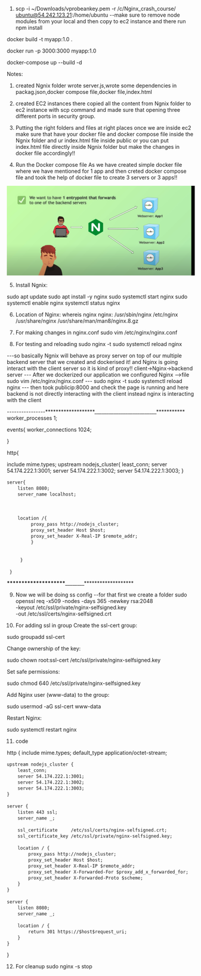 

1. scp -i ~/Downloads/vprobeankey.pem -r /c/Nginx_crash_course/ ubuntu@54.242.123.21:/home/ubuntu
--make sure to remove node modules from your local and then copy to ec2 instance and there run npm install

docker build -t myapp:1.0 .

docker run -p 3000:3000 myapp:1.0

docker-compose up --build -d

Notes:

1. created Ngnix folder
wrote server.js,wrote some dependencies in packag.json,docker compose file,docker file,index.html

2. created EC2 instances
there copied all the content from Ngnix folder to ec2 instance with scp command and made sure that opening three different ports in security group.

3. Putting the right folders and files at right places
once we are inside ec2 make sure that have your docker file and docker compose file inside the Ngnix folder and ur index.html file inside public or you can put index.html file directly inside Ngnix folder but make the changes in docker file accordingly!!


4. Run the Docker compose file
As we have created simple docker file where we have mentioned for 1 app and then creted docker compose file and took the help of docker file to create 3 servers or 3 apps!!

![alt text](image-1.png)


5. Install Ngnix:

sudo apt update
sudo apt install -y nginx
sudo systemctl start nginx
sudo systemctl enable nginx
systemctl status nginx

6. Location of Nginx:
whereis nginx
nginx: /usr/sbin/nginx /etc/nginx /usr/share/nginx /usr/share/man/man8/nginx.8.gz

7. For making changes in nginx.conf
sudo vim /etc/nginx/nginx.conf

8. For testing and reloading
sudo nginx -t
sudo systemctl reload nginx

---so basically Ngnix will behave as proxy server on top of our multiple backend server that we created and dockerised it! and Nginx is going interact with the client server so it is kind of proxy!!
client->Nginx->backend server
--- After we dockerized our application we configured Nginx -->file sudo vim /etc/nginx/nginx.conf
--- sudo nginx -t
sudo systemctl reload nginx
--- then took publicip:8000 and check the page is running and here backend is not 
directly interacting with the client instead nginx is interacting with the client

----------------*******************__________________________***********
worker_processes 1;

events{
        worker_connections 1024;

 }

http{

   include mime.types;
   upstream nodejs_cluster{
           least_conn;
           server 54.174.222.1:3001;
           server 54.174.222.1:3002;
           server 54.174.222.1:3003;
   }

    server{
        listen 8080;
        server_name localhost;



        location /{
             proxy_pass http://nodejs_cluster;
             proxy_set_header Host $host;
             proxy_set_header X-Real-IP $remote_addr;
             }


         }

     }

__________________********************__________________________*******************



9. Now we will be doing ss config
--for that first we create a folder
sudo openssl req -x509 -nodes -days 365 -newkey rsa:2048 \
-keyout /etc/ssl/private/nginx-selfsigned.key \
-out /etc/ssl/certs/nginx-selfsigned.crt


10. For adding ssl in group 
Create the ssl-cert group:

sudo groupadd ssl-cert


Change ownership of the key:

sudo chown root:ssl-cert /etc/ssl/private/nginx-selfsigned.key


Set safe permissions:

sudo chmod 640 /etc/ssl/private/nginx-selfsigned.key


Add Nginx user (www-data) to the group:

sudo usermod -aG ssl-cert www-data


Restart Nginx:

sudo systemctl restart nginx



11. code 


http {
    include       mime.types;
    default_type  application/octet-stream;

    upstream nodejs_cluster {
        least_conn;
        server 54.174.222.1:3001;
        server 54.174.222.1:3002;
        server 54.174.222.1:3003;
    }

    server {
        listen 443 ssl;
        server_name _;

        ssl_certificate     /etc/ssl/certs/nginx-selfsigned.crt;
        ssl_certificate_key /etc/ssl/private/nginx-selfsigned.key;

        location / {
            proxy_pass http://nodejs_cluster;
            proxy_set_header Host $host;
            proxy_set_header X-Real-IP $remote_addr;
            proxy_set_header X-Forwarded-For $proxy_add_x_forwarded_for;
            proxy_set_header X-Forwarded-Proto $scheme;
        }
    }

    server {
        listen 8080;
        server_name _;

        location / {
            return 301 https://$host$request_uri;
        }
    }
}

                                               

12. For cleanup
sudo nginx -s stop

